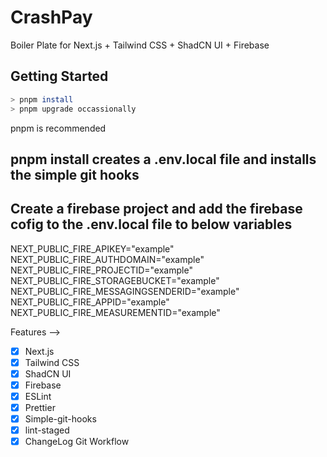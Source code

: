 # CrashPay

Boiler Plate for Next.js + Tailwind CSS + ShadCN UI + Firebase

## Getting Started


```bash
> pnpm install
> pnpm upgrade occassionally
```

pnpm is recommended

## pnpm install creates a .env.local file and installs the simple git hooks

## Create a firebase project and add the firebase cofig  to the .env.local file to below variables

NEXT_PUBLIC_FIRE_APIKEY="example"
NEXT_PUBLIC_FIRE_AUTHDOMAIN="example"
NEXT_PUBLIC_FIRE_PROJECTID="example"
NEXT_PUBLIC_FIRE_STORAGEBUCKET="example"
NEXT_PUBLIC_FIRE_MESSAGINGSENDERID="example"
NEXT_PUBLIC_FIRE_APPID="example"
NEXT_PUBLIC_FIRE_MEASUREMENTID="example"

Features -->

- [x] Next.js
- [x] Tailwind CSS
- [x] ShadCN UI
- [x] Firebase
- [x] ESLint
- [x] Prettier
- [x] Simple-git-hooks
- [x] lint-staged
- [x] ChangeLog Git Workflow 

## 
